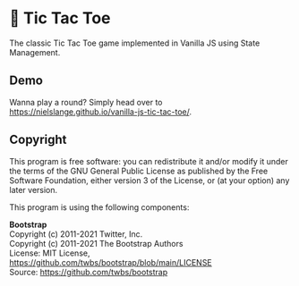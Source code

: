 # 🎲 Tic Tac Toe

The classic Tic Tac Toe game implemented in Vanilla JS using State Management.

## Demo

Wanna play a round? Simply head over to https://nielslange.github.io/vanilla-js-tic-tac-toe/.

## Copyright

This program is free software: you can redistribute it and/or modify it under the terms of the GNU General Public License as published by the Free Software Foundation, either version 3 of the License, or (at your option) any later version.

This program is using the following components:

**Bootstrap**   
Copyright (c) 2011-2021 Twitter, Inc.  
Copyright (c) 2011-2021 The Bootstrap Authors  
License: MIT License, https://github.com/twbs/bootstrap/blob/main/LICENSE  
Source: https://github.com/twbs/bootstrap
